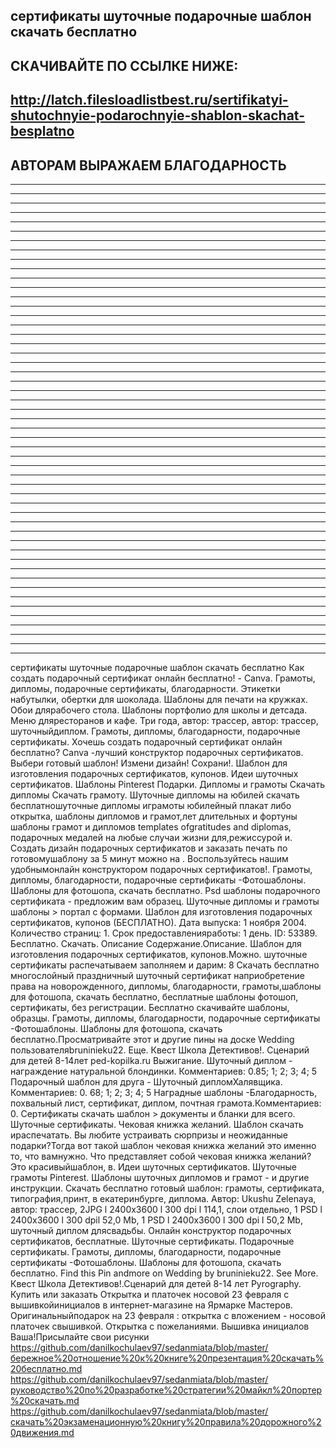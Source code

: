 сертификаты шуточные подарочные шаблон скачать бесплатно
--------------------------------------------------
СКАЧИВАЙТЕ ПО ССЫЛКЕ НИЖЕ:
--------------------------------------------------
http://latch.filesloadlistbest.ru/sertifikatyi-shutochnyie-podarochnyie-shablon-skachat-besplatno
--------------------------------------------------
АВТОРАМ ВЫРАЖАЕМ БЛАГОДАРНОСТЬ
--------------------------------------------------
--------------------------------------------------
--------------------------------------------------
--------------------------------------------------
--------------------------------------------------
--------------------------------------------------
--------------------------------------------------
--------------------------------------------------
--------------------------------------------------
--------------------------------------------------
--------------------------------------------------
--------------------------------------------------
--------------------------------------------------
--------------------------------------------------
--------------------------------------------------
--------------------------------------------------
--------------------------------------------------
--------------------------------------------------
--------------------------------------------------
--------------------------------------------------
--------------------------------------------------
--------------------------------------------------
--------------------------------------------------
--------------------------------------------------
--------------------------------------------------
--------------------------------------------------
--------------------------------------------------
--------------------------------------------------
--------------------------------------------------
--------------------------------------------------
--------------------------------------------------
--------------------------------------------------
--------------------------------------------------
--------------------------------------------------
--------------------------------------------------
--------------------------------------------------
--------------------------------------------------
--------------------------------------------------
--------------------------------------------------
--------------------------------------------------
--------------------------------------------------
--------------------------------------------------
--------------------------------------------------
--------------------------------------------------
--------------------------------------------------
--------------------------------------------------
--------------------------------------------------
--------------------------------------------------
--------------------------------------------------
--------------------------------------------------
--------------------------------------------------
--------------------------------------------------
сертификаты шуточные подарочные шаблон скачать бесплатно Как создать подарочный сертификат онлайн бесплатно! - Canva. Грамоты, дипломы, подарочные сертификаты, благодарности. Этикетки набутылки, обертки для шоколада. Шаблоны для печати на кружках. Обои длярабочего стола. Шаблоны портфолио для школы и детсада. Меню дляресторанов и кафе. Три года, автор: трассер, автор: трассер, шуточныйдиплом. Грамоты, дипломы, благодарности, подарочные сертификаты. Хочешь создать подарочный сертификат онлайн бесплатно? Canva -лучший конструктор подарочных сертификатов.  Выбери готовый шаблон! Измени дизайн!  Сохрани!. Шаблон для изготовления подарочных сертификатов, купонов. Идеи шуточных сертификатов.  Шаблоны  Pinterest  Подарки. Дипломы и грамоты  Скачать дипломы  Скачать грамоту. Шуточные дипломы на юбилей скачать бесплатношуточные дипломы играмоты юбилейный плакат либо открытка, шаблоны дипломов и грамот,лет длительных и фортуны шаблоны грамот и дипломов templates ofgratitudes and diplomas, подарочных медалей на любые случаи жизни для,режиссурой и. Создать дизайн подарочных сертификатов и заказать печать по готовомушаблону за 5 минут можно на . Воспользуйтесь нашим удобнымонлайн конструктором подарочных сертификатов!. Грамоты, дипломы, благодарности, подарочные сертификаты -Фотошаблоны. Шаблоны для фотошопа, скачать бесплатно. Psd шаблоны подарочного сертификата - предложим вам образец. Шуточные дипломы и грамоты шаблоны >  портал с формами. Шаблон для изготовления подарочных сертификатов, купонов (БЕСПЛАТНО). Дата выпуска: 1 ноября 2004. Количество страниц: 1. Срок предоставленияработы: 1 день. ID: 53389. Бесплатно. Скачать. Описание Содержание.Описание. Шаблон для изготовления подарочных сертификатов, купонов.Можно. шуточные сертификаты распечатываем заполняем и дарим: 8
Скачать бесплатно многослойный праздничный шуточный сертификат наприобретение права на новорожденного, дипломы, благодарности, грамоты,шаблоны для фотошопа, скачать бесплатно, бесплатные шаблоны фотошоп, сертификаты, без регистрации. Бесплатно скачивайте шаблоны, образцы. Грамоты, дипломы, благодарности, подарочные сертификаты -Фотошаблоны. Шаблоны для фотошопа, скачать бесплатно.Просматривайте этот и другие пины на доске Wedding пользователяbruninieku22. Еще. Квест Школа Детективов!. Сценарий для детей 8-14лет  ped-kopilka.ru  Выжигание. Шуточный диплом - награждение натуральной блондинки. Комментариев: 0.85; 1; 2; 3; 4; 5  Подарочный шаблон для друга - Шуточный дипломХалявщика. Комментариев: 0. 68; 1; 2; 3; 4; 5  Наградные шаблоны -Благодарность, похвальный лист, сертификат, диплом, почтная грамота.Комментариев: 0. Сертификаты скачать шаблон > документы и бланки для всего. Шуточные сертификаты. Чековая книжка желаний. Шаблон скачать ираспечатать. Вы любите устраивать сюрпризы и неожиданные подарки?Тогда вот такой шаблон  чековая книжка желаний  это именно то, что вамнужно. Что представляет собой чековая книжка желаний? Это красивыйшаблон, в. Идеи шуточных сертификатов.  Шуточные грамоты  Pinterest. Шаблоны шуточных дипломов и грамот -  и другие инструкции. Скачать бесплатно готовый шаблон: грамоты, сертификата, типография,принт, в екатеринбурге, диплома. Автор: Ukushu Zelenaya, автор: трассер, 2JPG l 2400x3600 l 300 dpi l 114,1, слои отдельно, 1 PSD l 2400x3600 l 300 dpil 52,0 Mb, 1 PSD l 2400x3600 l 300 dpi l 50,2 Mb, шуточный диплом длясвадьбы. Онлайн конструктор подарочных сертификатов, бесплатные. Шуточные сертификаты. Подарочные сертификаты. Грамоты, дипломы, благодарности, подарочные сертификаты -Фотошаблоны. Шаблоны для фотошопа, скачать бесплатно. Find this Pin andmore on Wedding by bruninieku22. See More. Квест Школа Детективов!.Сценарий для детей 8-14 лет  Pyrography. Купить или заказать Открытка и платочек носовой 23 февраля с вышивкойинициалов в интернет-магазине на Ярмарке Мастеров. Оригинальныйподарок на 23 февраля : открытка с вложением - носовой платочек свышивкой. Открытка с пожеланиями. Вышивка инициалов Ваша!Присылайте свои рисунки
https://github.com/danilkochulaev97/sedanmiata/blob/master/бережное%20отношение%20к%20книге%20презентация%20скачать%20бесплатно.md
https://github.com/danilkochulaev97/sedanmiata/blob/master/руководство%20по%20разработке%20стратегии%20майкл%20портер%20скачать.md
https://github.com/danilkochulaev97/sedanmiata/blob/master/скачать%20экзаменационную%20книгу%20правила%20дорожного%20движения.md